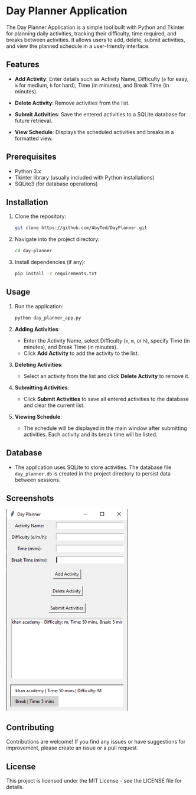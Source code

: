 # Day Planner Application

The Day Planner Application is a simple tool built with Python and Tkinter for planning daily activities, tracking their difficulty, time required, and breaks between activities. It allows users to add, delete, submit activities, and view the planned schedule in a user-friendly interface.

## Features

- **Add Activity**: Enter details such as Activity Name, Difficulty (`e` for easy, `m` for medium, `h` for hard), Time (in minutes), and Break Time (in minutes).
  
- **Delete Activity**: Remove activities from the list.
  
- **Submit Activities**: Save the entered activities to a SQLite database for future retrieval.

- **View Schedule**: Displays the scheduled activities and breaks in a formatted view.

## Prerequisites

- Python 3.x
- Tkinter library (usually included with Python installations)
- SQLite3 (for database operations)

## Installation

1. Clone the repository:

   ```bash
   git clone https://github.com/AbyTed/DayPlanner.git
   ```

2. Navigate into the project directory:

   ```bash
   cd day-planner
   ```

3. Install dependencies (if any):

   ```bash
   pip install -r requirements.txt
   ```

## Usage

1. Run the application:

   ```bash
   python day_planner_app.py
   ```

2. **Adding Activities**:
   - Enter the Activity Name, select Difficulty (`e`, `m`, or `h`), specify Time (in minutes), and Break Time (in minutes).
   - Click **Add Activity** to add the activity to the list.

3. **Deleting Activities**:
   - Select an activity from the list and click **Delete Activity** to remove it.

4. **Submitting Activities**:
   - Click **Submit Activities** to save all entered activities to the database and clear the current list.

5. **Viewing Schedule**:
   - The schedule will be displayed in the main window after submitting activities. Each activity and its break time will be listed.

## Database

- The application uses SQLite to store activities. The database file `day_planner.db` is created in the project directory to persist data between sessions.

## Screenshots

![Day Planner Screenshot](screenshots/day_planner_screenshot.png)

## Contributing

Contributions are welcome! If you find any issues or have suggestions for improvement, please create an issue or a pull request.

## License

This project is licensed under the MIT License - see the LICENSE file for details.

